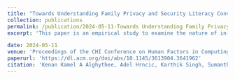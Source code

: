 ```yaml
---
title: "Towards Understanding Family Privacy and Security Literacy Conversations at Home: Design Implications for Privacy Literacy Interfaces"
collection: publications
permalink: /publication/2024-05-11-Towards Understanding Family Privacy and Security Literacy Conversations at Home: Design Implications for Privacy Literacy Interfaces-1.md
excerpt: 'This paper is an empirical study to examine the nature of in-home conversations between parents and children regarding privacy-related topics'

date: 2024-05-11
venue: 'Proceedings of the CHI Conference on Human Factors in Computing Systems'
paperurl: 'https://dl.acm.org/doi/abs/10.1145/3613904.3641962'
citation: 'Kenan Kamel A Alghythee, Adel Hrncic, Karthik Singh, Sumanth Kunisetty, Yaxing Yao, and Nikita Soni. 2024. Towards Understanding Family Privacy and Security Literacy Conversations at Home: Design Implications for Privacy Literacy Interfaces. In Proceedings of the CHI Conference on Human Factors in Computing Systems (CHI '24). Association for Computing Machinery, New York, NY, USA, Article 983, 1–12. https://doi.org/10.1145/3613904.3641962'
---
```


